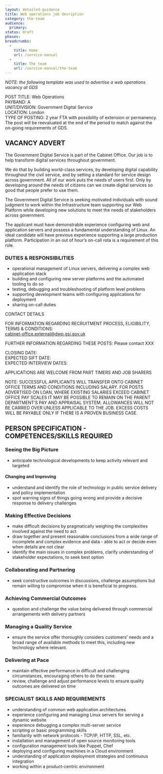 ```yaml
---
layout: detailed-guidance
title: Web operations job decription
category: the-team
audience:
  primary:
status: draft
phases:
breadcrumbs:
  -
    title: Home
    url: /service-manual
  -
    title: The team
    url: /service-manual/the-team
---
```


*NOTE: the following template was used to advertise a web operations vacancy at GDS*


POST TITLE: Web Operations  
PAYBAND: A  
UNIT/DIVISION: Government Digital Service  
LOCATION: London  
TYPE OF POSTING: 2 year FTA with possibility of extension or permanency. The post will be reevaluated at the end of the period to match against the on-going requirements of GDS.
                              	
	
## VACANCY ADVERT

The Government Digital Service is part of the Cabinet Office. Our job is to help transform digital services throughout government.
 
We do that by building world-class services, by developing digital capability throughout the civil service, and by setting a standard for service design across government. All of our work puts the needs of users first. Only by developing around the needs of citizens can we create digital services so good that people prefer to use them.
 
The Government Digital Service is seeking motivated individuals with sound judgment to work within the Infrastructure team supporting our Web Platform while developing new solutions to meet the needs of stakeholders across government. 

The applicant must have demonstrable experience configuring web and application servers and possess a fundamental understanding of Linux. An ideal candidate will have previous experience supporting a large production platform. Participation in an out of hour’s on-call rota is a requirement of this role.

### DUTIES & RESPONSIBILITIES

* operational management of Linux servers, delivering a complex web application stack
* building and configuring new server platforms and the automated tooling to do so
* testing, debugging and troubleshooting of platform level problems
* supporting development teams with configuring applications for deployment
* sharing on-call duties

CONTACT DETAILS

FOR INFORMATION REGARDING RECRUITMENT PROCESS, ELIGIBILITY, TERMS & CONDITIONS: 								
cabinet-office.external@dwp.gsi.gov.uk
 
FURTHER INFORMATION REGARDING THESE POSTS: 
Please contact XXX 

CLOSING DATE:</br>
EXPECTED SIFT DATE:</br>
EXPECTED INTERVIEW DATES:

APPLICATIONS ARE WELCOME FROM PART TIMERS AND JOB SHARERS  

NOTE: SUCCESSFUL APPLICANTS WILL TRANSFER ONTO CABINET OFFICE TERMS AND CONDITIONS INCLUDING SALARY. FOR POSTS ADVERTISED ON LOAN, WHERE EXISTING SALARIES EXCEED CABINET OFFICE PAY SCALES IT MAY BE POSSIBLE TO REMAIN ON THE PARENT DEPARTMENT’S PAY AND APPRAISAL SYSTEM. ALLOWANCES WILL NOT BE CARRIED OVER UNLESS APPLICABLE TO THE JOB. EXCESS COSTS WILL BE PAYABLE ONLY IF THERE IS A PROVEN BUSINESS CASE.

## PERSON SPECIFICATION - COMPETENCES/SKILLS REQUIRED

### Seeing the Big Picture

* anticipate technological developments to keep activity relevant and targeted

#### Changing and Improving
 
* understand and identify the role of technology in public service delivery and policy implementation
* spot warning signs of things going wrong and provide a decisive response to delivery challenges

### Making Effective Decisions

* make difficult decisions by pragmatically weighing the complexities involved against the need to act
* draw together and present reasonable conclusions from a wide range of incomplete and complex evidence and data - able to act or decide even when details are not clear
* identify the main issues in complex problems, clarify understanding of stakeholder expectations, to seek best option

### Collaborating and Partnering
 
* seek constructive outcomes in discussions, challenge assumptions but remain willing to compromise when it is beneficial to progress.

### Achieving Commercial Outcomes

* question and challenge the value being delivered through commercial arrangements with delivery partners

### Managing a Quality Service

* ensure the service offer thoroughly considers customers' needs and a broad range of available methods to meet this, including new technology where relevant.

### Delivering at Pace
 
* maintain effective performance in difficult and challenging circumstances, encouraging others to do the same.
* review, challenge and adjust performance levels to ensure quality outcomes are delivered on time

### SPECIALIST SKILLS AND REQUIREMENTS

* understanding of common web application architectures
* experience configuring and managing Linux servers for serving a dynamic website
* experience debugging a complex multi-server service
* scripting or basic programming skills
* familiarity with network protocols - TCP/IP, HTTP, SSL, etc.
* installation and management of open source monitoring tools
* configuration management tools like Puppet, Chef
* deploying and configuring machines in a Cloud environment
* understanding of application deployment strategies and continuous integration
* working within a product-centric environment
